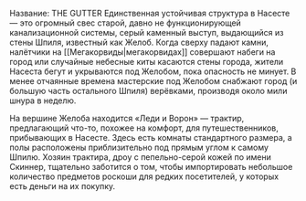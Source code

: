 Название: THE GUTTER
Единственная устойчивая структура в Насесте — это огромный свес старой, давно не функционирующей канализационной системы, серый каменный выступ, выдающийся из стены Шпиля, известный как Желоб. Когда сверху падают камни, налётчики на [[Мегакорвиды|мегакорвидах]] совершают набеги на город или случайные небесные киты касаются стены города, жители Насеста бегут и укрываются под Желобом, пока опасность не минует. В менее отчаянные времена мастерские под Желобом снабжают город (и большую часть остального Шпиля) верёвками, производя около мили шнура в неделю.

На вершине Желоба находится «Леди и Ворон» — трактир, предлагающий что-то, похожее на комфорт, для путешественников, прибывающих в Насесте. Здесь есть комнаты стандартного размера, а полы расположены приблизительно под прямым углом к самому Шпилю. Хозяин трактира, дроу с пепельно-серой кожей по имени Скиннер, тщательно заботится о том, чтобы импортировать небольшое количество предметов роскоши для редких посетителей, у которых есть деньги на их покупку.
